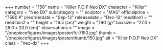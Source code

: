 +++
number = "150"
name = "Killer P.O.P Neo DX"
character = "Killer"
category = "Neo DX"
subcategory = ""
sculptor = "MAS"
officialprice = "7560 ¥"
preorderdate = "Sep-12"
releasedate = "Dec-12"
reedition1 = ""
reedition2 = ""
height = "18.5 (cm)"
weight = "790 (g)"
boxsize = "27.0 x 26.0 x 20.0 (cm)"
observations = ""
image = "/onepiecefigures/images/poster/full/150.jpg"
thumb = "/onepiecefigures/images/poster/thumb/150.jpg"
alt = "Killer P.O.P Neo DX"
class = "neo-dx"
+++
